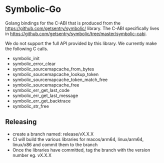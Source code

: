 # Symbolic-Go

Golang bindings for the C-ABI that is produced from the https://github.com/getsentry/symbolic/ library. The C-ABI specifically lives in https://github.com/getsentry/symbolic/tree/master/symbolic-cabi.

We do not support the full API provided by this library. We currently make the following C calls.

* symbolic_init
* symbolic_error_clear
* symbolic_sourcemapcache_from_bytes
* symbolic_sourcemapcache_lookup_token
* symbolic_sourcemapcache_token_match_free
* symbolic_sourcemapcache_free
* symbolic_err_get_last_code
* symbolic_err_get_last_message
* symbolic_err_get_backtrace
* symbolic_str_free

## Releasing

- create a branch named: release/vX.X.X
- CI will build the various libraries for macos/arm64, linux/arm64, linux/x86 and commit them to the branch
- Once the libraries have committed, tag the branch with the version number eg. vX.X.X
